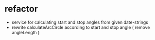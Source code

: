 # refactor

- service for calculating start and stop angles from given date-strings
- rewrite calculateArcCircle according to start and stop angle ( remove angleLength )
